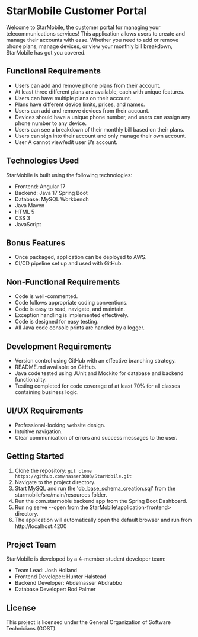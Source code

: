 <!DOCTYPE html>
<html lang="en">
<head>
    <meta charset="UTF-8">
    <meta name="viewport" content="width=device-width, initial-scale=1.0">
</head>
<body>
    <h1>StarMobile Customer Portal</h1>
    <p>Welcome to StarMobile, the customer portal for managing your telecommunications services! This application allows users to create and manage their accounts with ease. Whether you need to add or remove phone plans, manage devices, or view your monthly bill breakdown, StarMobile has got you covered.</p>
  <h2>Functional Requirements</h2>
    <ul>
        <li>Users can add and remove phone plans from their account.</li>
        <li>At least three different plans are available, each with unique features.</li>
        <li>Users can have multiple plans on their account.</li>
        <li>Plans have different device limits, prices, and names.</li>
        <li>Users can add and remove devices from their account.</li>
        <li>Devices should have a unique phone number, and users can assign any phone number to any device.</li>
        <li>Users can see a breakdown of their monthly bill based on their plans.</li>
        <li>Users can sign into their account and only manage their own account.</li>
        <li>User A cannot view/edit user B’s account.</li>
    </ul>

  <h2>Technologies Used</h2>
    <p>StarMobile is built using the following technologies:</p>
    <ul>
        <li>Frontend: Angular 17</li>
        <li>Backend: Java 17 Spring Boot</li>
        <li>Database: MySQL Workbench</li>
        <li>Java Maven</li>
        <li>HTML 5</li>
        <li>CSS 3</li>
        <li>JavaScript</li>
    </ul>

  <h2>Bonus Features</h2>
    <ul>
        <li>Once packaged, application can be deployed to AWS.</li>
        <li>CI/CD pipeline set up and used with GitHub.</li>
    </ul>

  <h2>Non-Functional Requirements</h2>
    <ul>
        <li>Code is well-commented.</li>
        <li>Code follows appropriate coding conventions.</li>
        <li>Code is easy to read, navigate, and maintain.</li>
        <li>Exception handling is implemented effectively.</li>
        <li>Code is designed for easy testing.</li>
        <li>All Java code console prints are handled by a logger.</li>
    </ul>

  <h2>Development Requirements</h2>
    <ul>
        <li>Version control using GitHub with an effective branching strategy.</li>
        <li>README.md available on GitHub.</li>
        <li>Java code tested using JUnit and Mockito for database and backend functionality.</li>
        <li>Testing completed for code coverage of at least 70% for all classes containing business logic.</li>
    </ul>

  <h2>UI/UX Requirements</h2>
    <ul>
        <li>Professional-looking website design.</li>
        <li>Intuitive navigation.</li>
        <li>Clear communication of errors and success messages to the user.</li>
    </ul>

  <h2>Getting Started</h2>
    <ol>
        <li>Clone the repository: <code>git clone https://github.com/nasser3003/StarMobile.git</code></li>
        <li>Navigate to the project directory.</li>
        <li>Start MySQL and run the 'db_base_schema_creation.sql' from the starmobile/src/main/resources folder.</li>
        <li>Run the com.starmoble backend app from the Spring Boot Dashboard.</li>
        <li>Run ng serve --open from the StarMobile\application-frontend> directory.</li>
        <li>The application will automatically open the default browser and run from http://localhost:4200</li>
    </ol>

  <h2>Project Team</h2>
    <p>StarMobile is developed by a 4-member student developer team:</p>
    <ul>
        <li>Team Lead: Josh Holland</li>
        <li>Frontend Developer: Hunter Halstead</li>
        <li>Backend Developer: Abdelnasser Abdrabbo</li>
        <li>Database Developer: Rod Palmer</li>
    </ul>

  <h2>License</h2>
    <p>This project is licensed under the General Organization of Software Technicians (GOST).</p>
</body>
</html>
